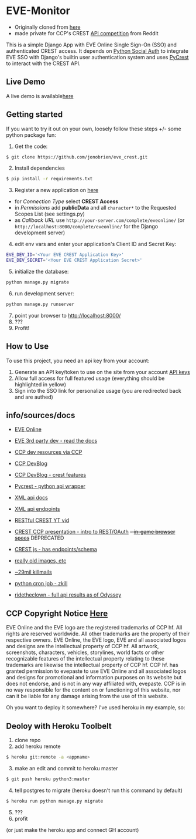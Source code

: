 # EVE-Monitor

- Originally cloned from [here](https://github.com/flesser/django-crest-example)
- made private for CCP's CREST [API competition](https://www.reddit.com/r/Eve/comments/45wpx5/dev_blog_the_eve_online_api_challenge_ccp_foxfour/?ref=share&ref_source=link) from Reddit

This is a simple Django App with EVE Online Single Sign-On (SSO) and authenticated CREST access.
It depends on [Python Social Auth](http://psa.matiasaguirre.net/) to integrate EVE SSO with Django's builtin user authentication system and uses [PyCrest](https://forums.eveonline.com/default.aspx?g=posts&t=398676) to interact with the CREST API.

## Live Demo
A live demo is available[here](http://evecrest.herokuapp.com/login/)

## Getting started
If you want to try it out on your own, loosely follow these steps +/- some python package fun:

1. Get the code:
  ```bash
  $ git clone https://github.com/jonobrien/eve_crest.git
  ```

2. Install dependencies
  ```bash
  $ pip install -r requirements.txt
  ```

3. Register a new application on [here](https://developers.eveonline.com/applications/)
  - for *Connection Type* select **CREST Access**
  - in *Permissions* add **publicData** and all `character*` to the Requested Scopes List (see settings.py)
  - as *Callback URL* use `http://your-server.com/complete/eveonline/` (or `http://localhost:8000/complete/eveonline/` for the Django development server)

4. edit env vars and enter your application's Client ID and Secret Key:
  ```bash
  EVE_DEV_ID='<Your EVE CREST Application Key>'
  EVE_DEV_SECRET='<Your EVE CREST Application Secret>'
  ```

5. initialize the database:
  ```bash
  python manage.py migrate
  ```

6. run development server:
  ```bash
  python manage.py runserver
  ```

7. point your browser to [http://localhost:8000/](http://localhost:8000/)
8. ???
9. Profit!

## How to Use

To use this project, you need an api key from your account:

1. Generate an API key/token to use on the site from your account [API keys](https://community.eveonline.com/support/api-key/)
2. Allow full access for full featured usage (everything should be highlighted in yellow)
3. Sign into the SSO link for personalize usage (you are redirected back and are authed)


## info/sources/docs

- [EVE Online](https://eveonline.com/)
- [EVE 3rd party dev - read the docs](https://eveonline-third-party-documentation.readthedocs.org)
- [CCP dev resources via CCP](https://developers.eveonline.com/resource/resources)
- [CCP DevBlog](https://developers.eveonline.com/blog)
- [CCP DevBlog - crest features](https://developers.eveonline.com/blog/article/the-eve-online-api-challenge)
- [Pycrest - python api wrapper](https://pycrest.readthedocs.org)
- [XML api docs](http://wiki.eveuniversity.org/EVE_API_Guide)
- [XML api endpoints](http://ned.karbowiak.dk/API)
- [RESTful CREST YT vid](https://www.youtube.com/watch?v=QMQOjUjrZIo)
- [CREST CCP presentation - intro to REST/OAuth](http://bambuser.com/v/2494220)
~~- [in-game browser specs](http://wiki.eveuniversity.org/In_Game_Browser_Development)~~ DEPRECATED


- [CREST js - has endpoints/schema](http://jimpurbrick.com/crestmatic/)
- [really old images, etc](https://community.eveonline.com/news/dev-blogs/eve-data-export-rmr-edition/)
- [~29mil killmails](https://www.reddit.com/r/evetech/comments/3ohd1v/28285480_killmails_crest/)
- [python cron job - zkill](https://www.reddit.com/r/evetech/comments/4c2xgy/lf_kills_feed/d1fx8z7)
- [ridetheclown - full api results as of Odyssey](http://ridetheclown.com/eveapi/audit.php)

## CCP Copyright Notice [Here](https://developers.eveonline.com/resource/license-agreement)

EVE Online and the EVE logo are the registered trademarks of CCP hf. All rights are reserved worldwide. All other trademarks are the property of their respective owners. EVE Online, the EVE logo, EVE and all associated logos and designs are the intellectual property of CCP hf. All artwork, screenshots, characters, vehicles, storylines, world facts or other recognizable features of the intellectual property relating to these trademarks are likewise the intellectual property of CCP hf. CCP hf. has granted permission to evepaste to use EVE Online and all associated logos and designs for promotional and information purposes on its website but does not endorse, and is not in any way affiliated with, evepaste. CCP is in no way responsible for the content on or functioning of this website, nor can it be liable for any damage arising from the use of this website.




Oh you want to deploy it somewhere? I've used heroku in my example, so:


## Deoloy with Heroku Toolbelt

1. clone repo
2. add heroku remote

```bash
$ heroku git:remote -a <appname>
```

3. make an edit and commit to heroku master

```bash
$ git push heroku python3:master
```

4. tell postgres to migrate (heroku doesn't run this command by default)

```bash
$ heroku run python manage.py migrate
```

5. ???
6. profit

(or just make the heroku app and connect GH account)
